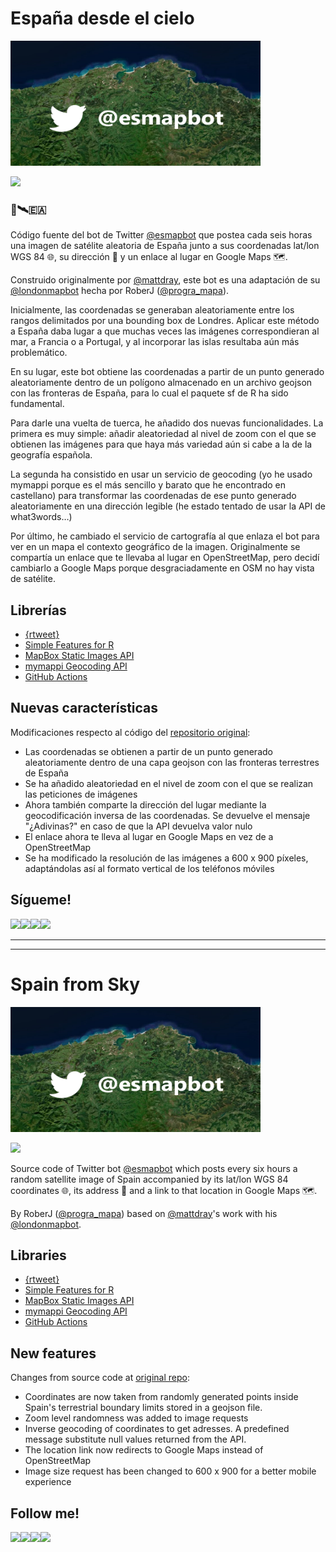 # España desde el cielo

<img src="@esmapbot.png" width="400" height="200" text-align: center></div>

[![](https://img.shields.io/badge/SIgue_a_@esmapbot-white?style=for-the-badge&labelColor=blue&logo=Twitter&logoColor=white)](https://twitter.com/esmapbot)

### 🤖🛰️🇪🇦

Código fuente del bot de Twitter [@esmapbot](https://www.twitter.com/esmapbot) que postea cada seis horas una imagen de satélite aleatoria de España junto a sus coordenadas lat/lon WGS 84 🌐, su dirección 📍 y un enlace al lugar en Google Maps 🗺.

Construido originalmente por [@mattdray](https://twitter.com/mattdray), este bot es una adaptación de su [@londonmapbot](https://twitter.com/londonmapbot) hecha por RoberJ ([@progra_mapa](https://www.twitter.com/progra_mapa)). 

Inicialmente, las coordenadas se generaban aleatoriamente entre los rangos delimitados por una bounding box de Londres. Aplicar este método a España daba lugar a que muchas veces las imágenes correspondieran al mar, a Francia o a Portugal, y al incorporar las islas resultaba aún más problemático.

En su lugar, este bot obtiene las coordenadas a partir de un punto generado aleatoriamente dentro de un polígono almacenado en un archivo geojson con las fronteras de España, para lo cual el paquete sf de R ha sido fundamental.

Para darle una vuelta de tuerca, he añadido dos nuevas funcionalidades. La primera es muy simple: añadir aleatoriedad al nivel de zoom con el que se obtienen las imágenes para que haya más variedad aún si cabe a la de la geografía española.

La segunda ha consistido en usar un servicio de geocoding (yo he usado mymappi porque es el más sencillo y barato que he encontrado en castellano) para transformar las coordenadas de ese punto generado aleatoriamente en una dirección legible (he estado tentado de usar la API de what3words…)

Por último, he cambiado el servicio de cartografía al que enlaza el bot para ver en un mapa el contexto geográfico de la imagen. Originalmente se compartía un enlace que te llevaba al lugar en OpenStreetMap, pero decidí cambiarlo a Google Maps porque desgraciadamente en OSM no hay vista de satélite. 

## Librerías 

* [{rtweet}](https://docs.ropensci.org/rtweet/)
* [Simple Features for R](https://github.com/r-spatial/sf/)
* [MapBox Static Images API](https://docs.mapbox.com/api/maps/static-images/)
* [mymappi Geocoding API](https://mymappi.com/es/geocoding/)
* [GitHub Actions](https://docs.github.com/en/actions) 


## Nuevas características
Modificaciones respecto al código del [repositorio original](https://github.com/matt-dray/londonmapbot):

* Las coordenadas se obtienen a partir de un punto generado aleatoriamente dentro de una capa geojson con las fronteras terrestres de España
* Se ha añadido aleatoriedad en el nivel de zoom con el que se realizan las peticiones de imágenes
* Ahora también comparte la dirección del lugar mediante la geocodificación inversa de las coordenadas. Se devuelve el mensaje "¿Adivinas?" en caso de que la API devuelva valor nulo
* El enlace ahora te lleva al lugar en Google Maps en vez de a OpenStreetMap
* Se ha modificado la resolución de las imágenes a 600 x 900 píxeles, adaptándolas así al formato vertical de los teléfonos móviles


## Sígueme!
[![](https://img.shields.io/badge/@progra_mapa-white?style=for-the-badge&labelColor=blue&logo=Twitter&logoColor=white)](https://twitter.com/progra_mapa)[![](https://img.shields.io/badge/PrograMapa-grey?style=for-the-badge&logo=wordpress)](https://programapa.wordpress.com)[![](https://img.shields.io/badge/Roberto-blue?style=for-the-badge&logo=linkedin)](https://linkedin.com/in/robertojl)[![](https://img.shields.io/badge/@progra_mapa-white?style=for-the-badge&logo=instagram)](https://instagram.com/progra_mapa)

_________________________________________________________________________________________________________________________________________________________________
_________________________________________________________________________________________________________________________________________________________________

# Spain from Sky

<img src="@esmapbot.png" width="400" height="200" text-align: center></div>

[![](https://img.shields.io/badge/follow_@esmapbot-white?style=for-the-badge&labelColor=blue&logo=Twitter&logoColor=white)](https://twitter.com/esmapbot)

Source code of Twitter bot [@esmapbot](https://www.twitter.com/esmapbot) which posts every six hours a random satellite image of Spain accompanied by its lat/lon WGS 84 coordinates 🌐, its address 📍 and a link to that location in Google Maps 🗺.

By RoberJ ([@progra_mapa](https://www.twitter.com/progra_mapa)) based on [@mattdray](https://twitter.com/mattdray)'s work with his [@londonmapbot](https://twitter.com/londonmapbot).

## Libraries

* [{rtweet}](https://docs.ropensci.org/rtweet/)
* [Simple Features for R](https://github.com/r-spatial/sf/)
* [MapBox Static Images API](https://docs.mapbox.com/api/maps/static-images/)
* [mymappi Geocoding API](https://mymappi.com/es/geocoding/)
* [GitHub Actions](https://docs.github.com/en/actions) 


## New features
Changes from source code at [original repo](https://github.com/matt-dray/londonmapbot):

* Coordinates are now taken from randomly generated points inside Spain's terrestrial boundary limits stored in a geojson file.
* Zoom level randomness was added to image requests
* Inverse geocoding of coordinates to get adresses. A predefined message substitute null values returned from the API.
* The location link now redirects to Google Maps instead of OpenStreetMap
* Image size request has been changed to 600 x 900 for a better mobile experience 

## Follow me!
[![](https://img.shields.io/badge/@progra_mapa-white?style=for-the-badge&labelColor=blue&logo=Twitter&logoColor=white)](https://twitter.com/progra_mapa)[![](https://img.shields.io/badge/PrograMapa-grey?style=for-the-badge&logo=wordpress)](https://programapa.wordpress.com)[![](https://img.shields.io/badge/Roberto-blue?style=for-the-badge&logo=linkedin)](https://linkedin.com/in/robertojl)[![](https://img.shields.io/badge/@progra_mapa-white?style=for-the-badge&logo=instagram)](https://instagram.com/progra_mapa)






